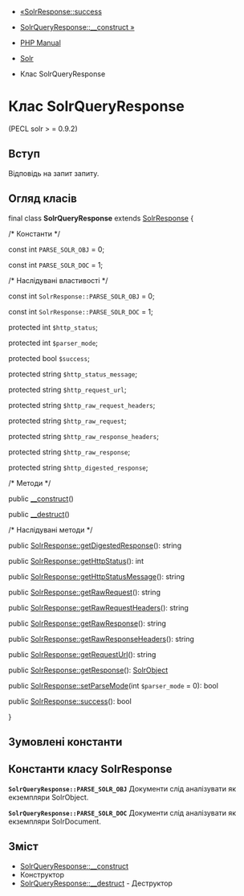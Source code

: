 - [«SolrResponse::success](solrresponse.success.md)
- [SolrQueryResponse::\_\_construct »](solrqueryresponse.construct.md)

- [PHP Manual](index.md)
- [Solr](book.solr.md)
- Клас SolrQueryResponse

# Клас SolrQueryResponse

(PECL solr \> = 0.9.2)

## Вступ

Відповідь на запит запиту.

## Огляд класів

final class **SolrQueryResponse** extends
[SolrResponse](class.solrresponse.md) {

/\* Константи \*/

const int `PARSE_SOLR_OBJ` = 0;

const int `PARSE_SOLR_DOC` = 1;

/\* Наслідувані властивості \*/

const int `SolrResponse::PARSE_SOLR_OBJ` = 0;

const int `SolrResponse::PARSE_SOLR_DOC` = 1;

protected int `$http_status`;

protected int `$parser_mode`;

protected bool `$success`;

protected string `$http_status_message`;

protected string `$http_request_url`;

protected string `$http_raw_request_headers`;

protected string `$http_raw_request`;

protected string `$http_raw_response_headers`;

protected string `$http_raw_response`;

protected string `$http_digested_response`;

/\* Методи \*/

public [\_\_construct](solrqueryresponse.construct.md)()

public [\_\_destruct](solrqueryresponse.destruct.md)()

/\* Наслідувані методи \*/

public
[SolrResponse::getDigestedResponse](solrresponse.getdigestedresponse.md)():
string

public [SolrResponse::getHttpStatus](solrresponse.gethttpstatus.md)():
int

public
[SolrResponse::getHttpStatusMessage](solrresponse.gethttpstatusmessage.md)():
string

public [SolrResponse::getRawRequest](solrresponse.getrawrequest.md)():
string

public
[SolrResponse::getRawRequestHeaders](solrresponse.getrawrequestheaders.md)():
string

public
[SolrResponse::getRawResponse](solrresponse.getrawresponse.md)():
string

public
[SolrResponse::getRawResponseHeaders](solrresponse.getrawresponseheaders.md)():
string

public [SolrResponse::getRequestUrl](solrresponse.getrequesturl.md)():
string

public [SolrResponse::getResponse](solrresponse.getresponse.md)():
[SolrObject](class.solrobject.md)

public [SolrResponse::setParseMode](solrresponse.setparsemode.md)(int
`$parser_mode` = 0): bool

public [SolrResponse::success](solrresponse.success.md)(): bool

}

## Зумовлені константи

## Константи класу SolrResponse

**`SolrQueryResponse::PARSE_SOLR_OBJ`**
Документи слід аналізувати як екземпляри SolrObject.

**`SolrQueryResponse::PARSE_SOLR_DOC`**
Документи слід аналізувати як екземпляри SolrDocument.

## Зміст

- [SolrQueryResponse::\_\_construct](solrqueryresponse.construct.md)
- Конструктор
- [SolrQueryResponse::\_\_destruct](solrqueryresponse.destruct.md) -
Деструктор
